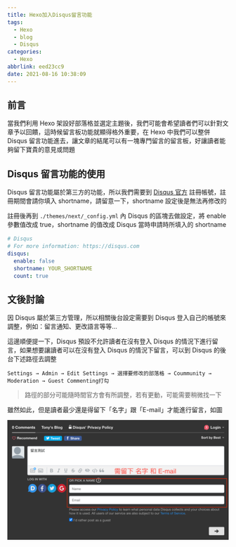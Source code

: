 ```yaml
---
title: Hexo加入Disqus留言功能
tags:
  - Hexo
  - blog
  - Disqus
categories:
  - Hexo
abbrlink: eed23cc9
date: 2021-08-16 10:38:09
---
```


## 前言

當我們利用 Hexo 架設好部落格並選定主題後，我們可能會希望讀者們可以針對文章予以回饋，這時候留言板功能就顯得格外重要，在 Hexo 中我們可以整併 Disqus 留言功能進去，讓文章的結尾可以有一塊專門留言的留言板，好讓讀者能夠留下寶貴的意見或問題

<!--more-->

## Disqus 留言功能的使用

Disqus 留言功能屬於第三方的功能，所以我們需要到 [Disqus 官方](https://disqus.com) 註冊帳號，註冊期間會請你填入 shortname，請留意一下，shortname 設定後是無法再修改的

註冊後再到 `./themes/next/_config.yml` 內 Disqus 的區塊去做設定，將 enable 參數值改成 true，shortname 的值改成 Disqus 當時申請時所填入的 shortname

```yaml
# Disqus
# For more information: https://disqus.com
disqus:
  enable: false
  shortname: YOUR_SHORTNAME
  count: true
```

## 文後討論

因 Disqus 屬於第三方管理，所以相關後台設定需要到 Disqus 登入自己的帳號來調整，例如：留言通知、更改語言等等...

這邊順便提一下，Disqus 預設不允許讀者在沒有登入 Disqus 的情況下進行留言，如果想要讓讀者可以在沒有登入 Disqus 的情況下留言，可以到 Disqus 的後台下述路徑去調整

```text
Settings → Admin → Edit Settings → 選擇要修改的部落格 → Coummunity → Moderation → Guest Commenting打勾
```

> 路徑的部分可能隨時間官方會有所調整，若有更動，可能需要稍微找一下

雖然如此，但是讀者最少還是得留下「名字」跟「E-mail」才能進行留言，如圖

![](hexo-Disqus-feature/mk-20240119114707.png)